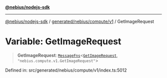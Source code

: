 [**@nebius/nodejs-sdk**](../../../../../README.md)

---

[@nebius/nodejs-sdk](../../../../../README.md) / [generated/nebius/compute/v1](../README.md) / GetImageRequest

# Variable: GetImageRequest

> **GetImageRequest**: [`MessageFns`](../../../../../runtime/protos/core/interfaces/MessageFns.md)\<[`GetImageRequest`](../interfaces/GetImageRequest.md), `"nebius.compute.v1.GetImageRequest"`\>

Defined in: src/generated/nebius/compute/v1/index.ts:5012
